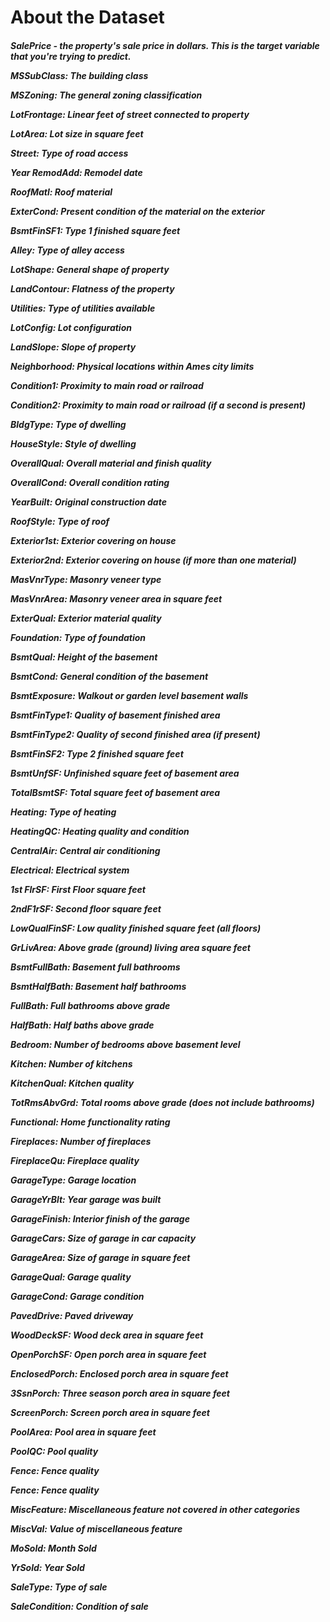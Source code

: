 <h1>About the Dataset</h1>
<h5>
<p>SalePrice - the property's sale price in dollars. This is the target variable that you're trying to predict.</p>
<p>MSSubClass: The building class</p>
<p>MSZoning: The general zoning classification</p>
<p>LotFrontage: Linear feet of street connected to property</p>
<p>LotArea: Lot size in square feet</p> <p>Street: Type of road access</p> <p>Year RemodAdd: Remodel date</p> <p>RoofMatl: Roof material</p> <p>ExterCond: Present condition of the material on the exterior</p> <p>BsmtFinSF1: Type 1 finished square feet</p>
<p>Alley: Type of alley access</p>
<p>LotShape: General shape of property</p>
<p>LandContour: Flatness of the property</p> <p>Utilities: Type of utilities available</p>
<p>LotConfig: Lot configuration</p>
<p>LandSlope: Slope of property</p> <p>Neighborhood: Physical locations within Ames city limits</p>
<p>Condition1: Proximity to main road or railroad</p>
<p>Condition2: Proximity to main road or railroad (if a second is present)</p> <p>BldgType: Type of dwelling</p>
<p>HouseStyle: Style of dwelling</p>
<p>OverallQual: Overall material and finish quality</p>
<p>OverallCond: Overall condition rating</p> <p>YearBuilt: Original construction date</p>
<p>RoofStyle: Type of roof</p>
<p>Exterior1st: Exterior covering on house</p>
<p>Exterior2nd: Exterior covering on house (if more than one material)</p>
<p>MasVnrType: Masonry veneer type</p>
<p>MasVnrArea: Masonry veneer area in square feet</p>
<p>ExterQual: Exterior material quality</p>
<p>Foundation: Type of foundation</p>
<p>BsmtQual: Height of the basement</p>
<p>BsmtCond: General condition of the basement</p> <p>BsmtExposure: Walkout or garden level basement walls</p>
<p>BsmtFinType1: Quality of basement finished area</p>
<p>BsmtFinType2: Quality of second finished area (if present)</p>
<p>BsmtFinSF2: Type 2 finished square feet</p>
<p>BsmtUnfSF: Unfinished square feet of basement area</p>
<p>TotalBsmtSF: Total square feet of basement area</p>
<p>Heating: Type of heating</p>
<p>HeatingQC: Heating quality and condition</p>
<p>CentralAir: Central air conditioning</p>
<p>Electrical: Electrical system</p>
<p>1st FlrSF: First Floor square feet</p>
<p>2ndF1rSF: Second floor square feet</p>
<p>LowQualFinSF: Low quality finished square feet (all floors)</p>
<p>GrLivArea: Above grade (ground) living area square feet</p>
<p>BsmtFullBath: Basement full bathrooms</p>
<p>BsmtHalfBath: Basement half bathrooms</p> <p>FullBath: Full bathrooms above grade</p>
<p>HalfBath: Half baths above grade</p>
<p>Bedroom: Number of bedrooms above basement level</p>
<p>Kitchen: Number of kitchens</p>
<p>KitchenQual: Kitchen quality</p>
<p>TotRmsAbvGrd: Total rooms above grade (does not include bathrooms)</p>
<p>Functional: Home functionality rating</p> <p>Fireplaces: Number of fireplaces</p>
<p>FireplaceQu: Fireplace quality</p>
<p>GarageType: Garage location</p>
<p>GarageYrBlt: Year garage was built</p>
<p>GarageFinish: Interior finish of the garage</p>
<p>GarageCars: Size of garage in car capacity</p>
<p>GarageArea: Size of garage in square feet</p> <p>GarageQual: Garage quality</p>
<p>GarageCond: Garage condition</p>
<p>PavedDrive: Paved driveway</p>
<p>WoodDeckSF: Wood deck area in square feet</p>
<p>OpenPorchSF: Open porch area in square feet</p> <p>EnclosedPorch: Enclosed porch area in square feet</p>
<p>3SsnPorch: Three season porch area in square feet</p>
<p>ScreenPorch: Screen porch area in square feet</p>
<p>PoolArea: Pool area in square feet</p>
<p>PoolQC: Pool quality</p> <p>Fence: Fence quality</p>
<p>Fence: Fence quality</p>
<p>MiscFeature: Miscellaneous feature not covered in other categories</p>
<p>MiscVal: Value of miscellaneous feature</p>
<p>MoSold: Month Sold</p>
<p>YrSold: Year Sold</p>
<p>SaleType: Type of sale</p>
<p>SaleCondition: Condition of sale</p>
</h5>
